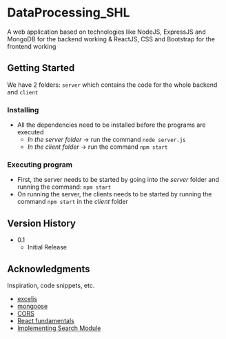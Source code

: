 # DataProcessing_SHL
A web application based on technologies like NodeJS, ExpressJS and MongoDB for the backend working & ReactJS, CSS and Bootstrap for the frontend working

## Getting Started
We have 2 folders: `server` which contains the code for the whole backend and `client`

### Installing

* All the dependencies need to be installed before the programs are executed
  * *In the server folder* -> run the command `node server.js`
  * *In the client folder* -> run the command `npm start`

### Executing program

* First, the server needs to be started by going into the *server* folder and running the command: `npm start`
* On running the server, the clients needs to be started by running the command `npm start` in the *client* folder

## Version History

* 0.1
    * Initial Release

## Acknowledgments

Inspiration, code snippets, etc.
* [exceljs](https://www.npmjs.com/package/exceljs)
* [mongoose](https://www.npmjs.com/package/mongoose)
* [CORS](https://www.npmjs.com/package/cors)
* [React fundamentals](https://initialcommit.com/blog/usestate-useeffect-hooks-react)
* [Implementing Search Module](https://chat.openai.com/share/5a5336f0-07fc-49dd-9583-2c807cfea4ab)

